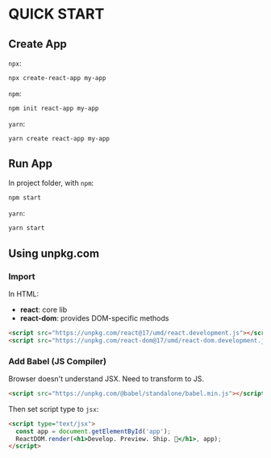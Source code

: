 # QUICK START

## Create App

`npx`:

```sh
npx create-react-app my-app
```

`npm`:

```sh
npm init react-app my-app
```

`yarn`:

```sh
yarn create react-app my-app
```

## Run App

In project folder, with `npm`:

```sh
npm start
```

`yarn`:

```sh
yarn start
```

## Using unpkg.com

### Import

In HTML:

* **react**: core lib
* **react-dom**: provides DOM-specific methods

```html
<script src="https://unpkg.com/react@17/umd/react.development.js"></script>
<script src="https://unpkg.com/react-dom@17/umd/react-dom.development.js"></script>
```

### Add Babel (JS Compiler)

Browser doesn't understand JSX. Need to transform to JS.

```html
<script src="https://unpkg.com/@babel/standalone/babel.min.js"></script>
```

Then set script type to `jsx`:

```html
<script type="text/jsx">
  const app = document.getElementById('app');
  ReactDOM.render(<h1>Develop. Preview. Ship. 🚀</h1>, app);
</script>
```
